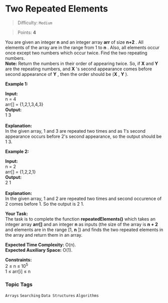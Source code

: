# Two Repeated Elements

> Difficulty: `Medium`

> Points: **4**

You are given an integer **n** and an integer array **arr**  of size **n+2** . All elements of the array are in the range from 1 to **n** . Also, all elements occur once except two numbers which occur twice. Find the two repeating numbers.<br />**Note:** Return the numbers in their order of appearing twice. So, if **X**  and **Y**  are the repeating numbers, and **X** 's second appearance comes before second appearance of **Y** , then the order should be (**X** , **Y** ).

**Example 1:**

**Input:<br />** n = 4<br /> arr[] = {1,2,1,3,4,3}<br /> **Output: <br />** 1 3<br /><br />**Explanation: <br />** In the given array, 1 and 3 are repeated two times and as 1's second appearance occurs before 2's second appearance, so the output should be 1 3.

**Example 2:**

**Input:<br />** n = 2<br /> arr[] = {1,2,2,1}<br /> **Output: <br />** 2 1<br /><br />**Explanation: <br />** In the given array, 1 and 2 are repeated two times and second occurence of 2 comes before 1. So the output is 2 1.<br />

**Your Task:** <br />The task is to complete the function **repeatedElements()**  which takes an integer array **arr[]**  and an integer **n**  as inputs (the size of the array is **n + 2**  and elements are in the range [1, **n** ]) and finds the two repeated elements in the array and return them in an array.

**Expected Time Complexity:** O(n).<br />**Expected Auxiliary Space:** O(1).

**Constraints:** <br />2 ≤ n ≤ 10<sup>5</sup><br />1 ≤ arr[i] ≤ n

### Topic Tags
`Arrays`  `Searching`  `Data Structures`  `Algorithms`
